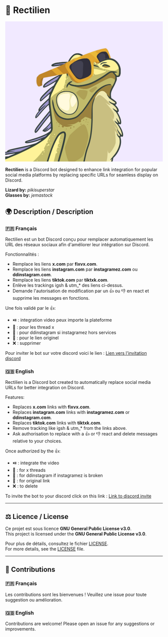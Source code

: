 # 🦎 Rectilien  
![Rectilien](https://github.com/Papaella/Rectilien/blob/main/reptilien.jpg?raw=true)

**Rectilien** is a Discord bot designed to enhance link integration for popular social media platforms by replacing specific URLs for seamless display on Discord.

**Lizard by:** *pikisuperstar*  
**Glasses by:** *jemastock*  

## 🌍 Description / Description  

### 🇫🇷 Français  
Rectilien est un bot Discord conçu pour remplacer automatiquement les URL des réseaux sociaux afin d'améliorer leur intégration sur Discord.  

Fonctionnalités :  
- Remplace les liens **x.com** par **fixvx.com**.  
- Remplace les liens **instagram.com** par **instagramez.com** ou **ddinstagram.com**.  
- Remplace les liens **tiktok.com** par **tiktxk.com**.
- Enlève les trackings igsh & utm_* des liens ci-dessus.
- Demande l'autorisation de modification par un 👍 ou 👎 en react et supprime les messages en fonctions.

Une fois validé par le 👍:
- ⏯️ : integration video peux importe la plateforme
- 🧵 : pour les thread x
- 🔄 : pour ddinstagram si instagramez hors services
- 🔗 : pour le lien originel
- ❌ : supprimer

Pour inviter le bot sur votre discord voici le lien :
[Lien vers l'invitation discord](https://discord.com/oauth2/authorize?client_id=1310607261730734180&permissions=274877917248&scope=bot%20applications.commands)

### 🇬🇧 English  
Rectilien is a Discord bot created to automatically replace social media URLs for better integration on Discord.  

Features:  
- Replaces **x.com** links with **fixvx.com**.  
- Replaces **instagram.com** links with **instagramez.com** or **ddinstagram.com**.  
- Replaces **tiktok.com** links with **tiktxk.com**.
- Remove tracking like igsh & utm_* from the links above.
- Ask authorisation to replace with a 👍 or 👎 react and delete messages relative to your choices.

Once authorized by the 👍:
- ⏯️ : integrate the video
- 🧵 : for x threads
- 🔄 : for ddinstagram if instagramez is broken
- 🔗 : for original link
- ❌ : to delete


To invite the bot to your discord click on this link :
[Link to discord invite](https://discord.com/oauth2/authorize?client_id=1310607261730734180&permissions=274877917248&scope=bot%20applications.commands)

---

## ⚖️ Licence / License  

Ce projet est sous licence **GNU General Public License v3.0**.  
This project is licensed under the **GNU General Public License v3.0**.  

Pour plus de détails, consultez le fichier [LICENSE](https://www.gnu.org/licenses/gpl-3.0.fr.html).  
For more details, see the [LICENSE](https://www.gnu.org/licenses/gpl-3.0.html) file.  

---

## 🤝 Contributions  

### 🇫🇷 Français  
Les contributions sont les bienvenues ! Veuillez une issue pour toute suggestion ou amélioration.  

### 🇬🇧 English  
Contributions are welcome! Please open an issue for any suggestions or improvements.  
